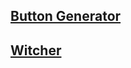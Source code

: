 ## [Button Generator](https://eugeneandrievsky.github.io/JS-Polygon/Button-Generator/index.html)
## [Witcher](https://eugeneandrievsky.github.io/JS-Polygon/witcher/index.html)